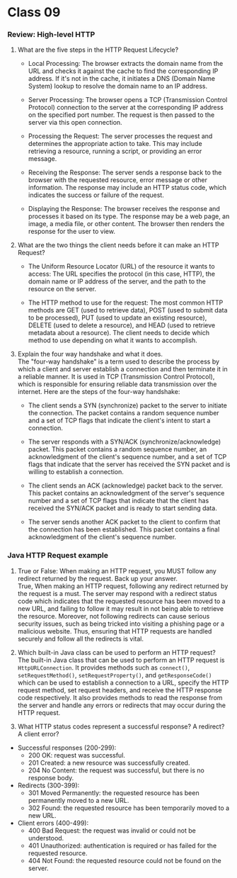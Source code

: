 # Class 09

### Review: High-level HTTP
1. What are the five steps in the HTTP Request Lifecycle?
   * Local Processing: The browser extracts the domain name from the URL and checks it against the cache to find the corresponding IP address. If it's not in the cache, it initiates a DNS (Domain Name System) lookup to resolve the domain name to an IP address.

   * Server Processing: The browser opens a TCP (Transmission Control Protocol) connection to the server at the corresponding IP address on the specified port number. The request is then passed to the server via this open connection.

   * Processing the Request: The server processes the request and determines the appropriate action to take. This may include retrieving a resource, running a script, or providing an error message.

   * Receiving the Response: The server sends a response back to the browser with the requested resource, error message or other information. The response may include an HTTP status code, which indicates the success or failure of the request.

   * Displaying the Response: The browser receives the response and processes it based on its type. The response may be a web page, an image, a media file, or other content. The browser then renders the response for the user to view.
2. What are the two things the client needs before it can make an HTTP Request?
   * The Uniform Resource Locator (URL) of the resource it wants to access: The URL specifies the protocol (in this case, HTTP), the domain name or IP address of the server, and the path to the resource on the server.

   * The HTTP method to use for the request: The most common HTTP methods are GET (used to retrieve data), POST (used to submit data to be processed), PUT (used to update an existing resource), DELETE (used to delete a resource), and HEAD (used to retrieve metadata about a resource). The client needs to decide which method to use depending on what it wants to accomplish.
2. Explain the four way handshake and what it does.<br>
   The "four-way handshake" is a term used to describe the process by which a client and server establish a connection and then terminate it in a reliable manner. It is used in TCP (Transmission Control Protocol), which is responsible for ensuring reliable data transmission over the internet. Here are the steps of the four-way handshake:

   *  The client sends a SYN (synchronize) packet to the server to initiate the connection. The packet contains a random sequence number and a set of TCP flags that indicate the client's intent to start a connection.

   * The server responds with a SYN/ACK (synchronize/acknowledge) packet. This packet contains a random sequence number, an acknowledgment of the client's sequence number, and a set of TCP flags that indicate that the server has received the SYN packet and is willing to establish a connection.

   * The client sends an ACK (acknowledge) packet back to the server. This packet contains an acknowledgment of the server's sequence number and a set of TCP flags that indicate that the client has received the SYN/ACK packet and is ready to start sending data.

   * The server sends another ACK packet to the client to confirm that the connection has been established. This packet contains a final acknowledgment of the client's sequence number.
   
### Java HTTP Request example

1. True or False: When making an HTTP request, you MUST follow any redirect returned by the request. Back up your answer. <br>True, When making an HTTP request, following any redirect returned by the request is a must. The server may respond with a redirect status code which indicates that the requested resource has been moved to a new URL, and failing to follow it may result in not being able to retrieve the resource. Moreover, not following redirects can cause serious security issues, such as being tricked into visiting a phishing page or a malicious website. Thus, ensuring that HTTP requests are handled securely and follow all the redirects is vital.

2. Which built-in Java class can be used to perform an HTTP request?<br>The built-in Java class that can be used to perform an HTTP request is `HttpURLConnection`. It provides methods such as `connect()`, `setRequestMethod()`, `setRequestProperty()`, and `getResponseCode()` which can be used to establish a connection to a URL, specify the HTTP request method, set request headers, and receive the HTTP response code respectively. It also provides methods to read the response from the server and handle any errors or redirects that may occur during the HTTP request.

3. What HTTP status codes represent a successful response? A redirect? A client error?<br>
-  Successful responses (200-299):
     * 200 OK: request was successful.
     * 201 Created: a new resource was successfully created.
     * 204 No Content: the request was successful, but there is no response body.
- Redirects (300-399):
     * 301 Moved Permanently: the requested resource has been permanently moved to a new URL.
    * 302 Found: the requested resource has been temporarily moved to a new URL.
- Client errors (400-499):
    * 400 Bad Request: the request was invalid or could not be understood.
    * 401 Unauthorized: authentication is required or has failed for the requested resource.
    * 404 Not Found: the requested resource could not be found on the server.
